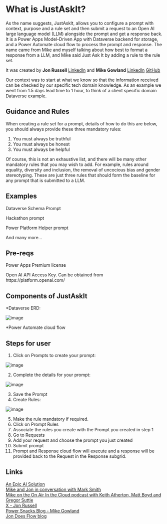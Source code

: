 <h1>What is JustAskIt?</h1>
As the name suggests, JustAskIt, allows you to configure a prompt with context, purpose and a rule set and then submit a request to an Open AI large language model (LLM) alongside the prompt and get a response back. 
It is a Power Apps Model-Driven App with Dataverse backend for storage, and a Power Automate cloud flow to process the prompt and response. The name came from Mike and myself talking about how best to format a response from a LLM, and Mike said Just Ask It by adding a rule to the rule set.  

<p></p>

It was created by **Jon Russell** [LinkedIn](https://www.linkedin.com/in/jon-russell-20975726/) and **Mike Gowland** [LinkedIn](https://www.linkedin.com/in/mikegowland/) [GitHub](https://github.com/sgtsnacks-64)

<p></p>

Our context was to start at what we know so that the information received can be checked by our specific tech domain knowledge. As an example we went from 1.5 days lead time to 1 hour, to think of a client specific domain Dataverse example.

<h2>Guidance and Rules</h2>

When creating a rule set for a prompt, details of how to do this are below, you should always provide these three mandatory rules:

1. You must always be truthful
2. You must always be honest
3. You must always be helpful

Of course, this is not an exhaustive list, and there will be many other mandatory rules that you may wish to add. For example, rules around equality, diversity and inclusion, the removal of uncocious bias and gender stereotyping.  These are just three rules that should form the baseline for any prompt that is submitted to a LLM.

<h2>Examples</h2>
<p>Dataverse Schema Prompt</p>
<p>Hackathon prompt</p>
<p>Power Platform Helper prompt</p>
<p>And many more...  </p>

<h2>Pre-reqs</h2>
<p>Power Apps Premium license</p>
<p>Open AI API Access Key. Can be obtained from https://platform.openai.com/</p>

<h2>Components of JustAskIt</h2>

*Dataverse ERD:

![image](https://github.com/sgtsnacks-64/JustAskIt/assets/60231096/94afdd45-267d-498d-bd96-e8e5d2ba1823)

*Power Automate cloud flow

<h2>Steps for user</h2>

1. Click on Prompts to create your prompt:

![image](https://github.com/sgtsnacks-64/JustAskIt/assets/60231096/4912d313-c6ae-4e67-9c70-33808fa00e0c)

2. Complete the details for your prompt:

![image](https://github.com/sgtsnacks-64/JustAskIt/assets/60231096/87867f19-3d52-4532-b88f-34cc2a0115d6)

3. Save the Prompt
4. Create Rules:

![image](https://github.com/sgtsnacks-64/JustAskIt/assets/60231096/fdd3365d-013b-4d7c-85b5-f4c1c1a2e4d9)

5. Make the rule mandatory if required.
6. Click on Prompt Rules
7. Associate the rules you create with the Prompt you created in step 1
8. Go to Requests
9. Add your request and choose the prompt you just created
10. Submit prompt
11. Prompt and Response cloud flow will execute and a response will be provided back to the Request in the Response subgrid.

<h2>Links</h2>

[An Epic AI Solution](https://youtu.be/rA6QpHAQaDE)  
[Mike and Jon in conversation with Mark Smith](https://www.comingsoon.com)  
[Mike on the On Air In the Cloud podcast with Keith Atherton, Matt Boyd and Gregor Suttie](https://podcasters.spotify.com/pod/show/onairinthecloud/episodes/Episode-Ten---Mike-Gowland-e2d6tbu)  
[X - Jon Russell](https://twitter.com/jondoesflow)  
[Power Snacks Blog - Mike Gowland](https://blog.powersnacks.org/)  
[Jon Does Flow blog](https://www.jondoesflow.com/)  
